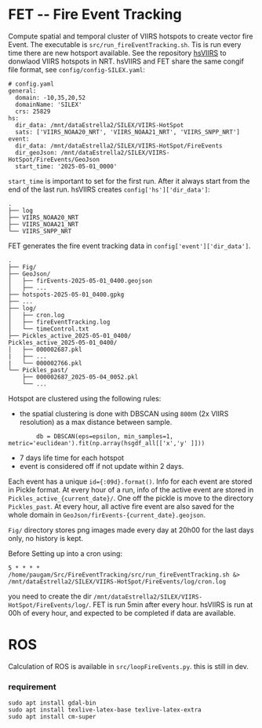 # FET -- Fire Event Tracking
Compute spatial and temporal cluster of VIIRS hotspots to create vector fire Event.
The executable is `src/run_fireEventTracking.sh`.
Tis is run every time there are new hotsport available. See the repository [hsVIIRS](https://github.com/3dfirelab/hsVIIRS) to donwlaod VIIRS hotspots in NRT. 
hsVIIRS and FET share the same congif file format, see `config/config-SILEX.yaml`:
```
# config.yaml
general:
  domain: -10,35,20,52
  domainName: 'SILEX'
  crs: 25829
hs:
  dir_data: /mnt/dataEstrella2/SILEX/VIIRS-HotSpot
  sats: ['VIIRS_NOAA20_NRT', 'VIIRS_NOAA21_NRT', 'VIIRS_SNPP_NRT']
event:
  dir_data: /mnt/dataEstrella2/SILEX/VIIRS-HotSpot/FireEvents
  dir_geoJson: /mnt/dataEstrella2/SILEX/VIIRS-HotSpot/FireEvents/GeoJson
  start_time: '2025-05-01_0000'
```
`start_time` is important to set for the first run. After it always start from the end of the last run.
hsVIIRS creates `config['hs']['dir_data']`:
```
.
├── log
├── VIIRS_NOAA20_NRT
├── VIIRS_NOAA21_NRT
└── VIIRS_SNPP_NRT
```
FET generates the fire event tracking data in `config['event']['dir_data']`. 
```
.
├── Fig/
├── GeoJson/
│   ├── firEvents-2025-05-01_0400.geojson
│   ├── ... 
├── hotspots-2025-05-01_0400.gpkg
├── ... 
├── log/
│   ├── cron.log
│   ├── fireEventTracking.log
│   └── timeControl.txt
├── Pickles_active_2025-05-01_0400/
Pickles_active_2025-05-01_0400/
│   ├── 000002687.pkl
|   ├── ... 
|   └── 000002766.pkl
└── Pickles_past/
    ├── 000002687_2025-05-04_0052.pkl
    └── ... 
```
Hotspot are clustered using the following rules:
- the spatial clustering is done with DBSCAN using `800`m (2x VIIRS resolution) as a max distance between sample. 
```
        db = DBSCAN(eps=epsilon, min_samples=1, metric='euclidean').fit(np.array(hsgdf_all[['x','y' ]]))
```
- 7 days life time for each hotspot
- event is considered off if not update within 2 days.

Each event has a unique `id={:09d}.format()`. Info for each event are stored in Pickle format. At every hour of a run, info of the active event are stored in `Pickles_active_{current_date}/`. One off the pickle is move to the directory `Pickles_past`. At every hour, all active fire event are also saved for the whole domain in `GeoJson/firEvents-{current_date}.geojson`.

`Fig/` directory stores png images made every day at 20h00 for the last days only, no history is kept.

Before Setting up into a cron using:
```
5 * * * * /home/paugam/Src/FireEventTracking/src/run_fireEventTracking.sh &> /mnt/dataEstrella2/SILEX/VIIRS-HotSpot/FireEvents/log/cron.log
```
you need to create the dir `/mnt/dataEstrella2/SILEX/VIIRS-HotSpot/FireEvents/log/`.
FET is run 5min after every hour. hsVIIRS is run at 00h of every hour, and expected to be completed if data are available.

# ROS
Calculation of ROS is available in `src/loopFireEvents.py`.
this is still in dev.

### requirement
```
sudo apt install gdal-bin
sudo apt install texlive-latex-base texlive-latex-extra
sudo apt install cm-super
```
